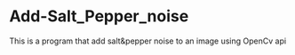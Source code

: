 Add-Salt_Pepper_noise
=====================

This is a program that add salt&pepper noise to an image using OpenCv api

